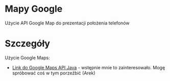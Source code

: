 # Mapy Google #

Użycie API Google Map do prezentacji położenia telefonów


# Szczegóły #

Użycie Google Maps:
  * [Link do Google Maps API Java](http://code.google.com/intl/pl-PL/apis/maps/documentation/mapsdata/developers_guide_java.html) - wstępnie mnie to zainteresowało. Mogę spróbować coś w tym porzeźbić (Arek)
